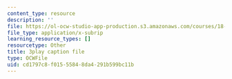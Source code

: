 ```yaml
---
content_type: resource
description: ''
file: https://ol-ocw-studio-app-production.s3.amazonaws.com/courses/18-01sc-single-variable-calculus-fall-2010/cd1797c8f01555848da4291b599bc11b_jBkXbAgMj6s.vtt
file_type: application/x-subrip
learning_resource_types: []
resourcetype: Other
title: 3play caption file
type: OCWFile
uid: cd1797c8-f015-5584-8da4-291b599bc11b
---
```

